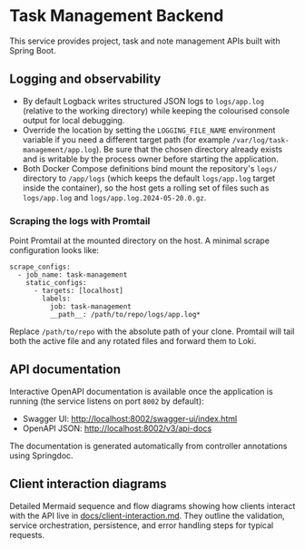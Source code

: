 # Task Management Backend

This service provides project, task and note management APIs built with Spring Boot.

## Logging and observability

- By default Logback writes structured JSON logs to `logs/app.log` (relative to the working directory) while keeping the colourised console output for local debugging.
- Override the location by setting the `LOGGING_FILE_NAME` environment variable if you need a different target path (for example `/var/log/task-management/app.log`). Be sure that the chosen directory already exists and is writable by the process owner before starting the application.
- Both Docker Compose definitions bind mount the repository's `logs/` directory to `/app/logs` (which keeps the default `logs/app.log` target inside the container), so the host gets a rolling set of files such as `logs/app.log` and `logs/app.log.2024-05-20.0.gz`.

### Scraping the logs with Promtail

Point Promtail at the mounted directory on the host. A minimal scrape configuration looks like:

```
scrape_configs:
  - job_name: task-management
    static_configs:
      - targets: [localhost]
        labels:
          job: task-management
          __path__: /path/to/repo/logs/app.log*
```

Replace `/path/to/repo` with the absolute path of your clone. Promtail will tail both the active file and any rotated files and forward them to Loki.

## API documentation

Interactive OpenAPI documentation is available once the application is running (the service listens on port `8002` by default):

- Swagger UI: [http://localhost:8002/swagger-ui/index.html](http://localhost:8002/swagger-ui/index.html)
- OpenAPI JSON: [http://localhost:8002/v3/api-docs](http://localhost:8002/v3/api-docs)

The documentation is generated automatically from controller annotations using Springdoc.

## Client interaction diagrams

Detailed Mermaid sequence and flow diagrams showing how clients interact with the API live in [docs/client-interaction.md](docs/client-interaction.md). They outline the validation, service orchestration, persistence, and error handling steps for typical requests.

